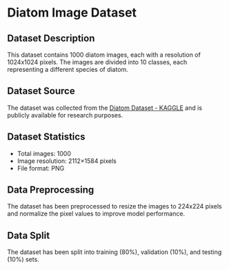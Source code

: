 # Diatom Image Dataset

## Dataset Description

This dataset contains 1000 diatom images, each with a resolution of 1024x1024 pixels. The images are divided into 10 classes, each representing a different species of diatom.

## Dataset Source

The dataset was collected from the [Diatom Dataset - KAGGLE](https://www.kaggle.com/datasets/huseyingunduz/diatom-dataset) and is publicly available for research purposes.

## Dataset Statistics

* Total images: 1000
* Image resolution: 2112×1584 pixels
* File format: PNG

## Data Preprocessing

The dataset has been preprocessed to resize the images to 224x224 pixels and normalize the pixel values to improve model performance.

## Data Split

The dataset has been split into training (80%), validation (10%), and testing (10%) sets.